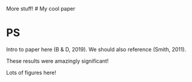 More stuff! # My cool paper
# PS

Intro to paper here (B & D, 2019).
We should also reference (Smith, 2011).

These results were amazingly significant!

Lots of figures here!

